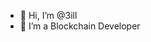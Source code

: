 - 👋 Hi, I’m @3ill
- 👀 I’m a Blockchain Developer


<!---
3ill/3ill is a ✨ special ✨ repository because its `README.md` (this file) appears on your GitHub profile.
You can click the Preview link to take a look at your changes.
--->
